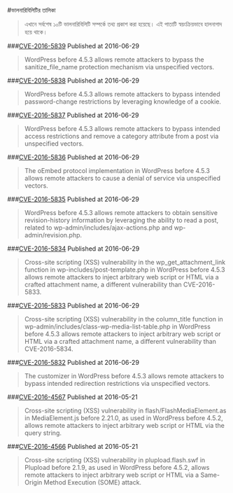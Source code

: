 
#ভালনারিবিলিটির তালিকা

> এখানে সর্বশেষ ১০টি ভালনারিবিলিটি সম্পর্কে তথ্য প্রকাশ করা হয়েছে। এই পাতাটি স্বয়ংক্রিয়ভাবে হালনাগাদ হয়ে থাকে।

###[CVE-2016-5839](http://www.cvedetails.com/cve/CVE-2016-5839/)
Published at 2016-06-29
> WordPress before 4.5.3 allows remote attackers to bypass the sanitize_file_name protection mechanism via unspecified vectors.

###[CVE-2016-5838](http://www.cvedetails.com/cve/CVE-2016-5838/)
Published at 2016-06-29
> WordPress before 4.5.3 allows remote attackers to bypass intended password-change restrictions by leveraging knowledge of a cookie.

###[CVE-2016-5837](http://www.cvedetails.com/cve/CVE-2016-5837/)
Published at 2016-06-29
> WordPress before 4.5.3 allows remote attackers to bypass intended access restrictions and remove a category attribute from a post via unspecified vectors.

###[CVE-2016-5836](http://www.cvedetails.com/cve/CVE-2016-5836/)
Published at 2016-06-29
> The oEmbed protocol implementation in WordPress before 4.5.3 allows remote attackers to cause a denial of service via unspecified vectors.

###[CVE-2016-5835](http://www.cvedetails.com/cve/CVE-2016-5835/)
Published at 2016-06-29
> WordPress before 4.5.3 allows remote attackers to obtain sensitive revision-history information by leveraging the ability to read a post, related to wp-admin/includes/ajax-actions.php and wp-admin/revision.php.

###[CVE-2016-5834](http://www.cvedetails.com/cve/CVE-2016-5834/)
Published at 2016-06-29
> Cross-site scripting (XSS) vulnerability in the wp_get_attachment_link function in wp-includes/post-template.php in WordPress before 4.5.3 allows remote attackers to inject arbitrary web script or HTML via a crafted attachment name, a different vulnerability than CVE-2016-5833.

###[CVE-2016-5833](http://www.cvedetails.com/cve/CVE-2016-5833/)
Published at 2016-06-29
> Cross-site scripting (XSS) vulnerability in the column_title function in wp-admin/includes/class-wp-media-list-table.php in WordPress before 4.5.3 allows remote attackers to inject arbitrary web script or HTML via a crafted attachment name, a different vulnerability than CVE-2016-5834.

###[CVE-2016-5832](http://www.cvedetails.com/cve/CVE-2016-5832/)
Published at 2016-06-29
> The customizer in WordPress before 4.5.3 allows remote attackers to bypass intended redirection restrictions via unspecified vectors.

###[CVE-2016-4567](http://www.cvedetails.com/cve/CVE-2016-4567/)
Published at 2016-05-21
> Cross-site scripting (XSS) vulnerability in flash/FlashMediaElement.as in MediaElement.js before 2.21.0, as used in WordPress before 4.5.2, allows remote attackers to inject arbitrary web script or HTML via the query string.

###[CVE-2016-4566](http://www.cvedetails.com/cve/CVE-2016-4566/)
Published at 2016-05-21
> Cross-site scripting (XSS) vulnerability in plupload.flash.swf in Plupload before 2.1.9, as used in WordPress before 4.5.2, allows remote attackers to inject arbitrary web script or HTML via a Same-Origin Method Execution (SOME) attack.

